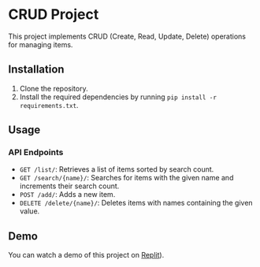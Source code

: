 # CRUD Project

This project implements CRUD (Create, Read, Update, Delete) operations for managing items.

## Installation

1. Clone the repository.
2. Install the required dependencies by running `pip install -r requirements.txt`.

## Usage

### API Endpoints

- `GET /list/`: Retrieves a list of items sorted by search count.
- `GET /search/{name}/`: Searches for items with the given name and increments their search count.
- `POST /add/`: Adds a new item.
- `DELETE /delete/{name}/`: Deletes items with names containing the given value.

## Demo

You can watch a demo of this project on [Replit](https://de920950-d519-4849-9a50-9ed1a196949a-00-3bu79qyr1ttg8.sisko.replit.dev/)).
